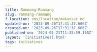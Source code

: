 ```yaml
---
title: Rammang-Rammang
slug: rammang-rammang
f_location: cms/location/makassar.md
updated-on: '2023-09-26T17:31:37.606Z'
created-on: '2023-09-26T17:31:37.606Z'
published-on: '2024-01-21T11:33:59.165Z'
layout: '[initiatives].html'
tags: initiatives
---
```



